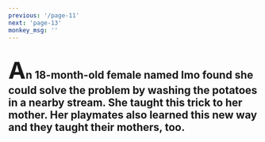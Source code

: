```yaml
---
previous: '/page-11'
next: 'page-13'
monkey_msg: ''
---
```


## <span style="font-size:47px;">A</span>n 18-month-old female named Imo found she could solve the problem by washing the potatoes in a nearby stream. She taught this trick to her mother. Her playmates also learned this new way and they taught their mothers, too.
